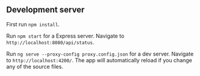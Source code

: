 ## Development server

First run `npm install`.

Run `npm start` for a Express server. Navigate to `http://localhost:8080/api/status`.

Run `ng serve --proxy-config proxy.config.json` for a dev server. Navigate to `http://localhost:4200/`. The app will automatically reload if you change any of the source files.

